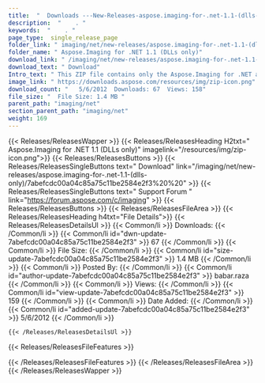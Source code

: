 ```yaml
---
title:  "  Downloads ---New-Releases-aspose.imaging-for-.net-1.1-(dlls-only) . " 
description:  "    . " 
keywords:  "    . " 
page_type:  single_release_page
folder_link: " imaging/net/new-releases/aspose.imaging-for-.net-1.1-(dlls-only)/"
folder_name: " Aspose.Imaging for .NET 1.1 (DLLs only)"
download_link: " /imaging/net/new-releases/aspose.imaging-for-.net-1.1-(dlls-only)/7abefcdc00a04c85a75c11be2584e2f3"
download_text: " Download"
Intro_text: " This ZIP file contains only the Aspose.Imaging for .NET assemblies. The assembli..."
image_link: " https://downloads.aspose.com/resources/img/zip-icon.png"
download_count: "   5/6/2012  Downloads: 67  Views: 158"
file_size: "  File Size: 1.4 MB "
parent_path: "imaging/net"
section_parent_path: "imaging/net"
weight: 169 
---
```


{{< Releases/ReleasesWapper >}}
  {{< Releases/ReleasesHeading H2txt=" Aspose.Imaging for .NET 1.1 (DLLs only)" imagelink="/resources/img/zip-icon.png">}}
  {{< Releases/ReleasesButtons >}}
    {{< Releases/ReleasesSingleButtons text=" Download" link="/imaging/net/new-releases/aspose.imaging-for-.net-1.1-(dlls-only)/7abefcdc00a04c85a75c11be2584e2f3%20%20" >}}
    {{< Releases/ReleasesSingleButtons text=" Support Forum " link="https://forum.aspose.com/c/imaging" >}}
  {{< Releases/ReleasesButtons >}}
  {{< Releases/ReleasesFileArea >}}
    {{< Releases/ReleasesHeading h4txt="File Details">}}
    {{< Releases/ReleasesDetailsUl >}}
            {{< Common/li  >}} Downloads: {{< /Common/li >}} 
      {{< Common/li id="dwn-update-7abefcdc00a04c85a75c11be2584e2f3" >}} 67 {{< /Common/li >}} 
      {{< Common/li  >}} File Size: {{< /Common/li >}} 
      {{< Common/li id="size-update-7abefcdc00a04c85a75c11be2584e2f3" >}} 1.4 MB {{< /Common/li >}} 
      {{< Common/li  >}} Posted By: {{< /Common/li >}} 
      {{< Common/li id="author-update-7abefcdc00a04c85a75c11be2584e2f3" >}} babar.raza {{< /Common/li >}} 
      {{< Common/li  >}} Views: {{< /Common/li >}} 
      {{< Common/li id="view-update-7abefcdc00a04c85a75c11be2584e2f3" >}} 159 {{< /Common/li >}} 
      {{< Common/li  >}} Date Added: {{< /Common/li >}} 
      {{< Common/li id="added-update-7abefcdc00a04c85a75c11be2584e2f3" >}} 5/6/2012 {{< /Common/li >}} 

    {{< /Releases/ReleasesDetailsUl >}}

  {{< Releases/ReleasesFileFeatures >}}
      
  {{< /Releases/ReleasesFileFeatures >}}
 {{< /Releases/ReleasesFileArea >}}
{{< /Releases/ReleasesWapper >}}


